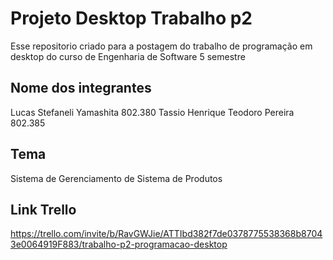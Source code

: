 # Projeto Desktop Trabalho p2
Esse repositorio criado para a postagem do trabalho de programação em desktop do curso de Engenharia de Software 5 semestre

## Nome dos integrantes
Lucas Stefaneli Yamashita 802.380
Tassio Henrique Teodoro Pereira 802.385

## Tema
Sistema de Gerenciamento de Sistema de Produtos

## Link Trello
https://trello.com/invite/b/RavGWJie/ATTIbd382f7de0378775538368b87043e0064919F883/trabalho-p2-programacao-desktop
